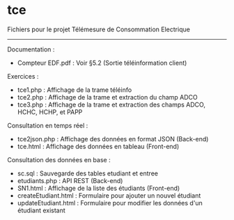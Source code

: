 # tce
Fichiers pour le projet Télémesure de Consommation Electrique
______________________________________________________________

Documentation :
- Compteur EDF.pdf : Voir §5.2 (Sortie téléinformation client)

Exercices : 
- tce1.php : Affichage de la trame téléinfo
- tce2.php : Affichage de la trame et extraction du champ ADCO
- tce3.php : Affichage de la trame et extraction des champs ADCO, HCHC, HCHP, et PAPP

Consultation en temps réel : 
- tce2json.php : Affichage des données en format JSON (Back-end)
- tce.html : Affichage des données en tableau (Front-end)

Consultation des données en base :
- sc.sql : Sauvegarde des tables etudiant et entree
- etudiants.php : API REST (Back-end)
- SN1.html : Affichage de la liste des étudiants (Front-end)
- createEtudiant.html : Formulaire pour ajouter un nouvel étudiant
- updateEtudiant.html : Formulaire pour modifier les données d'un étudiant existant
